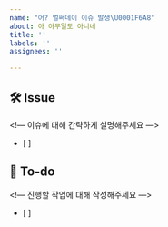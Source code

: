 ```yaml
---
name: "어? 벌써데이 이슈 발생\U0001F6A8"
about: 아 아무일도 아니네
title: ''
labels: ''
assignees: ''

---
```


## 🛠 Issue
<!— 이슈에 대해 간략하게 설명해주세요 —>
- [ ]

## 📝 To-do
<!— 진행할 작업에 대해 작성해주세요 —>
- [ ]
